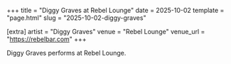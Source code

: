 +++
title = "Diggy Graves at Rebel Lounge"
date = 2025-10-02
template = "page.html"
slug = "2025-10-02-diggy-graves"

[extra]
artist = "Diggy Graves"
venue = "Rebel Lounge"
venue_url = "https://rebelbar.com"
+++

Diggy Graves performs at Rebel Lounge.
